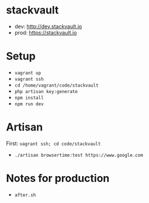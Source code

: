 # stackvault

- dev: http://dev.stackvault.io
- prod: https://stackvault.io

# Setup
* `vagrant up`
* `vagrant ssh`
* `cd /home/vagrant/code/stackvault`
* `php artisan key:generate`
* `npm install`
* `npm run dev`

# Artisan

First: `vagrant ssh; cd code/stackvault`

* `./artisan browsertime:test https://www.google.com`

# Notes for production

* `after.sh`
